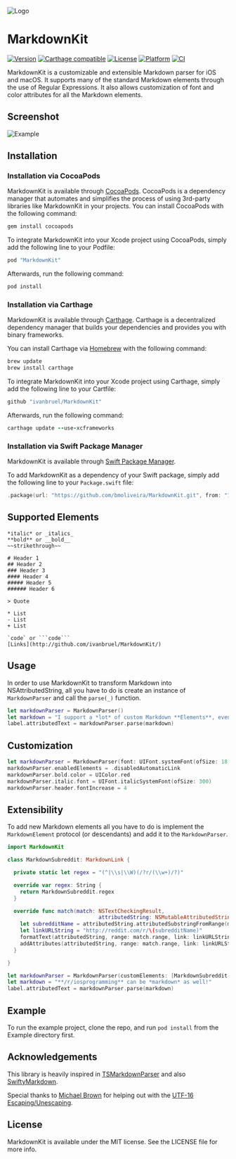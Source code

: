 ![Logo](https://raw.githubusercontent.com/ivanbruel/MarkdownKit/master/Resources/MarkdownKitLogo.png)

MarkdownKit
=========

[![Version](https://img.shields.io/cocoapods/v/MarkdownKit.svg?style=flat)](http://cocoapods.org/pods/MarkdownKit)
[![Carthage compatible](https://img.shields.io/badge/Carthage-compatible-4BC51D.svg?style=flat)](https://github.com/Carthage/Carthage)
[![License](https://img.shields.io/cocoapods/l/MarkdownKit.svg?style=flat)](http://cocoapods.org/pods/MarkdownKit)
[![Platform](https://img.shields.io/cocoapods/p/MarkdownKit.svg?style=flat)](http://cocoapods.org/pods/MarkdownKit)
[![CI](https://github.com/bmoliveira/MarkdownKit/actions/workflows/CI.yml/badge.svg)](https://github.com/bmoliveira/MarkdownKit/actions/workflows/CI.yml)

MarkdownKit is a customizable and extensible Markdown parser for iOS and macOS. It supports many of the standard Markdown elements through the use of Regular Expressions. It also allows customization of font and color attributes for all the Markdown elements.

## Screenshot

![Example](https://raw.githubusercontent.com/ivanbruel/MarkdownKit/master/Resources/MarkdownKitExample.png)

## Installation

### Installation via CocoaPods

MarkdownKit is available through [CocoaPods](http://cocoapods.org). CocoaPods is a dependency manager that automates and simplifies the process of using 3rd-party libraries like MarkdownKit in your projects. You can install CocoaPods with the following command:

```ruby
gem install cocoapods
```

To integrate MarkdownKit into your Xcode project using CocoaPods, simply add the following line to your Podfile:

```ruby
pod "MarkdownKit"
```

Afterwards, run the following command:

```ruby
pod install
```

### Installation via Carthage

MarkdownKit is available through [Carthage](https://github.com/Carthage/Carthage). Carthage is a decentralized dependency manager that builds your dependencies and provides you with binary frameworks.

You can install Carthage via [Homebrew](http://brew.sh) with the following command:

```ruby
brew update
brew install carthage
```

To integrate MarkdownKit into your Xcode project using Carthage, simply add the following line to your Cartfile:

```ruby
github "ivanbruel/MarkdownKit"
```

Afterwards, run the following command:

```ruby
carthage update --use-xcframeworks
```

### Installation via Swift Package Manager

MarkdownKit is available through [Swift Package Manager](https://swift.org/package-manager/).

To add MarkdownKit as a dependency of your Swift package, simply add the following line to your `Package.swift` file:

```swift
.package(url: "https://github.com/bmoliveira/MarkdownKit.git", from: "1.7.2")
```

## Supported Elements

```
*italic* or _italics_
**bold** or __bold__
~~strikethrough~~

# Header 1
## Header 2
### Header 3
#### Header 4
##### Header 5
###### Header 6

> Quote

* List
- List
+ List

`code` or ```code```
[Links](http://github.com/ivanbruel/MarkdownKit/)
```

## Usage

In order to use MarkdownKit to transform Markdown into NSAttributedString, all you have to do is create an instance of `MarkdownParser` and call the `parse(_)` function.

```swift
let markdownParser = MarkdownParser()
let markdown = "I support a *lot* of custom Markdown **Elements**, even `code`!"
label.attributedText = markdownParser.parse(markdown)
```

## Customization

```swift
let markdownParser = MarkdownParser(font: UIFont.systemFont(ofSize: 18))
markdownParser.enabledElements = .disabledAutomaticLink
markdownParser.bold.color = UIColor.red
markdownParser.italic.font = UIFont.italicSystemFont(ofSize: 300)
markdownParser.header.fontIncrease = 4
```

## Extensibility

To add new Markdown elements all you have to do is implement the `MarkdownElement` protocol (or descendants) and add it to the `MarkdownParser`.

```swift
import MarkdownKit

class MarkdownSubreddit: MarkdownLink {

  private static let regex = "(^|\\s|\\W)(/?r/(\\w+)/?)"

  override var regex: String {
    return MarkdownSubreddit.regex
  }

  override func match(match: NSTextCheckingResult,
                             attributedString: NSMutableAttributedString) {
    let subredditName = attributedString.attributedSubstringFromRange(match.rangeAtIndex(3)).string
    let linkURLString = "http://reddit.com/r/\(subredditName)"
    formatText(attributedString, range: match.range, link: linkURLString)
    addAttributes(attributedString, range: match.range, link: linkURLString)
  }

}
```

```swift
let markdownParser = MarkdownParser(customElements: [MarkdownSubreddit()])
let markdown = "**/r/iosprogramming** can be *markdown* as well!"
label.attributedText = markdownParser.parse(markdown)
```

## Example

To run the example project, clone the repo, and run `pod install` from the Example directory first.

## Acknowledgements

This library is heavily inspired in [TSMarkdownParser](https://github.com/laptobbe/TSMarkdownParser) and also [SwiftyMarkdown](https://github.com/SimonFairbairn/SwiftyMarkdown).

Special thanks to [Michael Brown](https://github.com/mluisbrown) for helping out with the [UTF-16 Escaping/Unescaping](https://github.com/ivanbruel/MarkdownKit/blob/master/MarkdownKit/Classes/Extensions/String%2BUTF16.swift).

## License

MarkdownKit is available under the MIT license. See the LICENSE file for more info.
